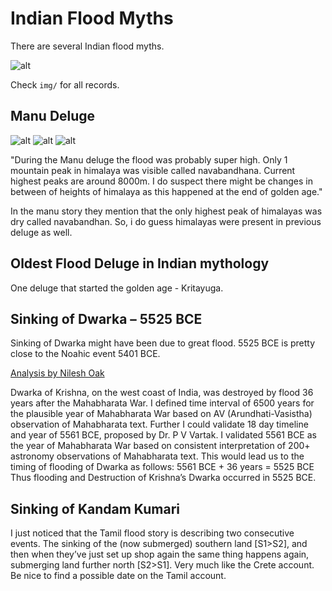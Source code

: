 # Indian Flood Myths

There are several Indian flood myths.

![alt](img/indiamyths.jpg "india myths")

Check `img/` for all records.

## Manu Deluge

![alt](img/manu.PNG "india myths")
![alt](img/manu2.PNG "india myths")
![alt](img/manu3.PNG "india myths")

"During the Manu deluge the flood was probably super high. Only 1 mountain peak in himalaya was visible called navabandhana.
Current highest peaks are around 8000m. I do suspect there might be changes in between of heights of himalaya as this happened at the end of golden age."

In the manu story they mention that the only highest peak of himalayas was dry called navabandhan. 
So, i do guess himalayas were present in previous deluge as well.

## Oldest Flood Deluge in Indian mythology

One deluge that started the golden age - Kritayuga.

## Sinking of Dwarka – 5525 BCE

Sinking of Dwarka might have been due to great flood. 5525 BCE is pretty close to the Noahic event 5401 BCE. 

[Analysis by Nilesh Oak](https://nileshoak.wordpress.com/2014/01/06/flooding-destruction-of-dwarka-5525-bce)

Dwarka of Krishna, on the west coast of India, was destroyed by flood 36 years after the Mahabharata War. 
I defined time interval of 6500 years for the plausible year of Mahabharata War based on AV (Arundhati-Vasistha) observation of Mahabharata text. 
Further I could validate 18 day timeline and year of 5561 BCE, proposed by Dr. P V Vartak. 
I validated 5561 BCE as the year of Mahabharata War based on consistent interpretation of 200+ astronomy observations of Mahabharata text.
This would lead us to the timing of flooding of Dwarka as follows:
5561 BCE + 36 years = 5525 BCE
Thus flooding and Destruction of Krishna’s Dwarka occurred in 5525 BCE.

## Sinking of Kandam Kumari

I just noticed that the Tamil flood story is describing two consecutive events. The sinking of the (now submerged) southern land [S1>S2], and then when they’ve just set up shop again the same thing happens again, submerging land further north [S2>S1]. Very much like the Crete account. Be nice to find a possible date on the Tamil account.
